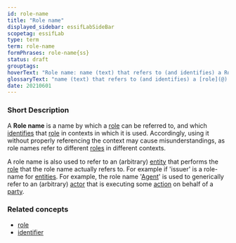 ```yaml
---
id: role-name
title: "Role name"
displayed_sidebar: essifLabSideBar
scopetag: essifLab
type: term
term: role-name
formPhrases: role-name{ss}
status: draft
grouptags:
hoverText: "Role name: name (text) that refers to (and identifies) a Role in a a specific context."
glossaryText: "name (text) that refers to (and identifies) a [role](@) in a specific context."
date: 20210601
---
```


### Short Description
A **Role name** is a name by which a [role](@) can be referred to, and which [identifies](identifier@) that [role](@) in contexts in which it is used. Accordingly, using it without properly referencing the context may cause misunderstandings, as role names refer to different [roles](@) in different contexts.

A role name is also used to refer to an (arbitrary) [entity](@) that performs the [role](@) that the role name actually refers to. For example if 'issuer' is a role-name for [entities](@). For example, the role name '[Agent](@)' is used to generically refer to an (arbitrary) [actor](@) that is executing some [action](@) on behalf of a [party](@).

### Related concepts
- [role](@)
- [identifier](@)
